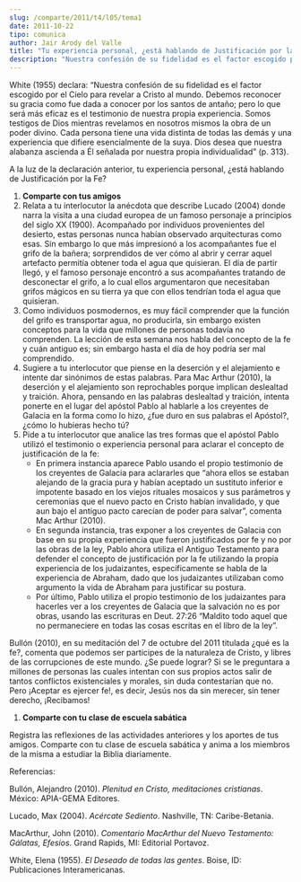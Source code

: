 ```yaml
---
slug: /comparte/2011/t4/l05/tema1
date: 2011-10-22
tipo: comunica
author: Jair Arody del Valle
title: "Tu experiencia personal, ¿está hablando de Justificación por la Fe?"
description: "Nuestra confesión de su fidelidad es el factor escogido por el Cielo para  revelar a Cristo al mundo. Debemos reconocer su gracia como fue dada a conocer  por los santos de antaño; pero lo que será más eficaz es el testimonio de  nuestra propia experiencia. Somos testigos de D..."
---
```


White (1955) declara: “Nuestra confesión de su fidelidad es el factor escogido por el Cielo para revelar a Cristo al mundo. Debemos reconocer su gracia como fue dada a conocer por los santos de antaño; pero lo que será más eficaz es el testimonio de nuestra propia experiencia. Somos testigos de Dios mientras revelamos en nosotros mismos la obra de un poder divino. Cada persona tiene una vida distinta de todas las demás y una experiencia que difiere esencialmente de la suya. Dios desea que nuestra alabanza ascienda a Él señalada por nuestra propia individualidad” (p. 313).

A la luz de la declaración anterior, tu experiencia personal, ¿está hablando de Justificación por la Fe?

1. **Comparte con tus amigos**
2.  Relata a tu interlocutor la anécdota que describe Lucado (2004) donde narra la visita a una ciudad europea de un famoso personaje a principios del siglo XX (1900). Acompañado por individuos provenientes del desierto, estas personas nunca habían observado arquitecturas como esas. Sin embargo lo que más impresionó a los acompañantes fue el grifo de la bañera; sorprendidos de ver cómo al abrir y cerrar aquel artefacto permitía obtener toda el agua que quisieran. El día de partir llegó, y el famoso personaje encontró a sus acompañantes tratando de desconectar el grifo, a lo cual ellos argumentaron que necesitaban grifos mágicos en su tierra ya que con ellos tendrían toda el agua que quisieran.
3.  Como individuos posmodernos, es muy fácil comprender que la función del grifo es transportar agua, no producirla, sin embargo existen conceptos para la vida que millones de personas todavía no comprenden. La lección de esta semana nos habla del concepto de la fe y cuán antiguo es; sin embargo hasta el día de hoy podría ser mal comprendido.
4.  Sugiere a tu interlocutor que piense en la deserción y el alejamiento e intente dar sinónimos de estas palabras. Para Mac Arthur (2010), la deserción y el alejamiento son reprochables porque implican deslealtad y traición. Ahora, pensando en las palabras deslealtad y traición, intenta ponerte en el lugar del apóstol Pablo al hablarle a los creyentes de Galacia en la forma como lo hizo, ¿fue duro en sus palabras el Apóstol?, ¿cómo lo hubieras hecho tú?
5.  Pide a tu interlocutor que analice las tres formas que el apóstol Pablo utilizó el testimonio o experiencia personal para aclarar el concepto de justificación de la fe:
     -  En primera instancia aparece Pablo usando el propio testimonio de los creyentes de Galacia para aclararles que “ahora ellos se estaban alejando de la gracia pura y habían aceptado un sustituto inferior e impotente basado en los viejos rituales mosaicos y sus parámetros y ceremonias que el nuevo pacto en Cristo habían invalidado, y que aun bajo el antiguo pacto carecían de poder para salvar”, comenta Mac Arthur (2010).
    -  En segunda instancia, tras exponer a los creyentes de Galacia con base en su propia experiencia que fueron justificados por fe y no por las obras de la ley, Pablo ahora utiliza el Antiguo Testamento para defender el concepto de justificación por la fe utilizando la propia experiencia de los judaizantes, específicamente se habla de la experiencia de Abraham, dado que los judaizantes utilizaban como argumento la vida de Abraham para justificar su postura.
    -  Por último, Pablo utiliza el propio testimonio de los judaizantes para hacerles ver a los creyentes de Galacia que la salvación no es por obras, usando las escrituras en Deut. 27:26 “Maldito todo aquel que no permaneciere en todas las cosas escritas en el libro de la ley”.

Bullón (2010), en su meditación del 7 de octubre del 2011 titulada ¿qué es la fe?, comenta que podemos ser participes de la naturaleza de Cristo, y libres de las corrupciones de este mundo. ¿Se puede lograr? Si se le preguntara a millones de personas las cuales intentan con sus propios actos salir de tantos conflictos existenciales y morales, sin duda contestarían que no. Pero ¡Aceptar es ejercer fe!, es decir, Jesús nos da sin merecer, sin tener derecho, ¡Recibamos!

1. **Comparte con tu clase de escuela sabática**

Registra las reflexiones de las actividades anteriores y los aportes de tus amigos. Comparte con tu clase de escuela sabática y anima a los miembros de la misma a estudiar la Biblia diariamente.

Referencias:

Bullón, Alejandro (2010). _Plenitud en Cristo, meditaciones cristianas_. México: APIA-GEMA Editores.

Lucado, Max (2004). _Acércate Sediento_. Nashville, TN: Caribe-Betania.

MacArthur, John (2010). _Comentario MacArthur del Nuevo Testamento: Gálatas, Efesios_. Grand Rapids, MI: Editorial Portavoz.

White, Elena (1955). _El Deseado de todas las gentes_. Boise, ID: Publicaciones Interamericanas.
